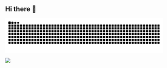 ## Hi there 👋

![snake gif](https://github.com/TheJoyboyNika/TheJoyboyNika/blob/output/github-snake-dark.svg)


<!--
**TheJoyboyNika/TheJoyboyNika** is a ✨ _special_ ✨ repository because its `README.md` (this file) appears on your GitHub profile.

Here are some ideas to get you started:

- 🔭 I’m currently working on ...
- 🌱 I’m currently learning ...
- 👯 I’m looking to collaborate on ...
- 🤔 I’m looking for help with ...
- 💬 Ask me about ...
- 📫 How to reach me: ...
- 😄 Pronouns: ...
- ⚡ Fun fact: ...
-->

![](https://komarev.com/ghpvc/?username=TheJoyboyNika)
